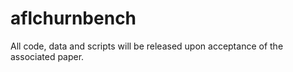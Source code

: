 # aflchurnbench
All code, data and scripts will be released upon acceptance of the associated paper.
